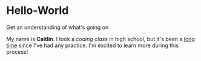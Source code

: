 # Hello-World
Get an understanding of what's going on

<!--this is how you leave a comment-->
My name is <b>Caitlin</b>. I took a <i>coding class</i> in high school, but it's been a <ins>long time</ins> since I've had any practice. I'm excited to learn more during this process!
